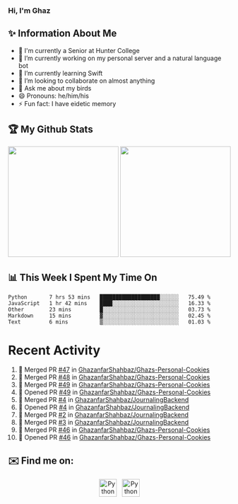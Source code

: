 ### Hi, I'm Ghaz

<!--
**GhazanfarShahbaz/GhazanfarShahbaz** is a ✨ _special_ ✨ repository because its `README.md` (this file) appears on your GitHub profile.

Here are some ideas to get you started:
-->

## ✨ Information About Me 
- 🏫 I'm currently a Senior at Hunter College 
- 🔭 I’m currently working on my personal server and a natural language bot
- 🌱 I’m currently learning Swift 
- 👯 I’m looking to collaborate on almost anything
- 💬 Ask me about my birds
- 😄 Pronouns: he/him/his
- ⚡ Fun fact: I have eidetic memory


## 🏆 My Github Stats
<div>
    <img height="250em" src="https://github-readme-stats.vercel.app/api?username=GhazanfarShahbaz&theme=tokyonight&show_icons=true&hide_border=true&&count_private=true&include_all_commits=true" />
    <img height="250em" src="https://github-readme-stats.vercel.app/api/top-langs/?username=GhazanfarShahbaz&theme=tokyonight&show_icons=true&hide_border=true&&count_private=true&include_all_commits=true" />
</div>

## 📊 This Week I Spent My Time On
<!--START_SECTION:waka-->

```text
Python       7 hrs 53 mins   ███████████████████░░░░░░   75.49 %
JavaScript   1 hr 42 mins    ████░░░░░░░░░░░░░░░░░░░░░   16.33 %
Other        23 mins         █░░░░░░░░░░░░░░░░░░░░░░░░   03.73 %
Markdown     15 mins         ▓░░░░░░░░░░░░░░░░░░░░░░░░   02.45 %
Text         6 mins          ▒░░░░░░░░░░░░░░░░░░░░░░░░   01.03 %
```

<!--END_SECTION:waka-->

#  Recent Activity 
<!--START_SECTION:activity-->
1. 🎉 Merged PR [#47](https://github.com/GhazanfarShahbaz/Ghazs-Personal-Cookies/pull/47) in [GhazanfarShahbaz/Ghazs-Personal-Cookies](https://github.com/GhazanfarShahbaz/Ghazs-Personal-Cookies)
2. 🎉 Merged PR [#48](https://github.com/GhazanfarShahbaz/Ghazs-Personal-Cookies/pull/48) in [GhazanfarShahbaz/Ghazs-Personal-Cookies](https://github.com/GhazanfarShahbaz/Ghazs-Personal-Cookies)
3. 🎉 Merged PR [#49](https://github.com/GhazanfarShahbaz/Ghazs-Personal-Cookies/pull/49) in [GhazanfarShahbaz/Ghazs-Personal-Cookies](https://github.com/GhazanfarShahbaz/Ghazs-Personal-Cookies)
4. 💪 Opened PR [#49](https://github.com/GhazanfarShahbaz/Ghazs-Personal-Cookies/pull/49) in [GhazanfarShahbaz/Ghazs-Personal-Cookies](https://github.com/GhazanfarShahbaz/Ghazs-Personal-Cookies)
5. 🎉 Merged PR [#4](https://github.com/GhazanfarShahbaz/JournalingBackend/pull/4) in [GhazanfarShahbaz/JournalingBackend](https://github.com/GhazanfarShahbaz/JournalingBackend)
6. 💪 Opened PR [#4](https://github.com/GhazanfarShahbaz/JournalingBackend/pull/4) in [GhazanfarShahbaz/JournalingBackend](https://github.com/GhazanfarShahbaz/JournalingBackend)
7. 🎉 Merged PR [#2](https://github.com/GhazanfarShahbaz/JournalingBackend/pull/2) in [GhazanfarShahbaz/JournalingBackend](https://github.com/GhazanfarShahbaz/JournalingBackend)
8. 🎉 Merged PR [#3](https://github.com/GhazanfarShahbaz/JournalingBackend/pull/3) in [GhazanfarShahbaz/JournalingBackend](https://github.com/GhazanfarShahbaz/JournalingBackend)
9. 🎉 Merged PR [#46](https://github.com/GhazanfarShahbaz/Ghazs-Personal-Cookies/pull/46) in [GhazanfarShahbaz/Ghazs-Personal-Cookies](https://github.com/GhazanfarShahbaz/Ghazs-Personal-Cookies)
10. 💪 Opened PR [#46](https://github.com/GhazanfarShahbaz/Ghazs-Personal-Cookies/pull/46) in [GhazanfarShahbaz/Ghazs-Personal-Cookies](https://github.com/GhazanfarShahbaz/Ghazs-Personal-Cookies)
<!--END_SECTION:activity-->



## ✉️ Find me on:
<p align="center">
    <a href="https://www.linkedin.com/in/ghazanfarshahbaz/" target="_blank" rel="noopener noreferrer"> <img src="https://cdn.jsdelivr.net/npm/simple-icons@v3/icons/linkedin.svg" alt="Python" height="40" style="vertical-align:top; margin:4px"></a>
    <a href="mailto:ghazanfarshahbaz2409@gmail.com"> <img src="https://cdn.jsdelivr.net/npm/simple-icons@v3/icons/gmail.svg" alt="Python" height="40" style="vertical-align:top; margin:4px"></a>
</p>

<!-- Themes:
https://github.com/anuraghazra/github-readme-stats/blob/master/themes/README.md -->
